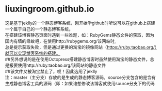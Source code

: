 # liuxingroom.github.io
这是基于jeklly的一个静态博客系统，刚开始学github时听说可以在github上搭建一个属于自己的一个静态博客系统，<br/>
在搭建该博客静态页面时遇到一些难题，如：RubyGems静态文件的获取，因为国内有墙的缘故吧，在使用http://rubygems.org/该网站时,<br>
总是提示获取失败，但是通过更换的淘宝的镜像网站（https://ruby.taobao.org/）就可以实现博客系统的搭建。<br>
##另外想说的是在使用Octopress搭建静态博客时虽然使用淘宝的静态文件，总是报要使用http://ruby.taobao.org/该网站的静态文件<br>
##该文件又被淘宝禁止了，哎！因此选用了jeklly<br>
注：master（主分支）存放的是生成的静态博客源码，source分支包含的是含有生成静态博客工具的源码（即：如果谁想修改该博客就使用source分支下的代码

